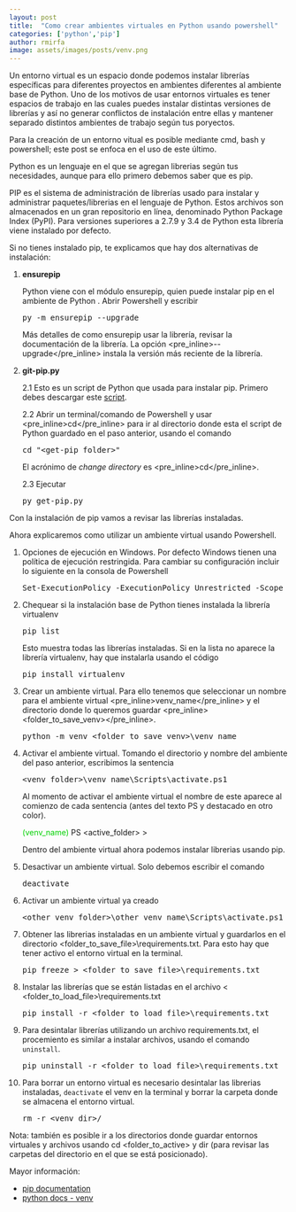 ```yaml
---
layout: post
title:  "Como crear ambientes virtuales en Python usando powershell"
categories: ['python','pip']
author: rmirfa
image: assets/images/posts/venv.png
---
```


Un entorno virtual es un espacio donde podemos instalar librerías específicas para diferentes proyectos en ambientes diferentes al ambiente base de Python. Uno de los motivos de usar entornos virtuales es tener espacios de trabajo en las cuales puedes instalar distintas versiones de librerías y así no generar conflictos de instalación entre ellas y mantener separado distintos ambientes de trabajo según tus poryectos.

Para la creación de un entorno vitual es posible mediante cmd, bash y powershell; este post se enfoca en el uso de este último.

Python es un lenguaje en el que se agregan librerias según tus necesidades, aunque para ello primero debemos saber que es pip.

PIP es el sistema de administración de librerías usado para instalar y administrar paquetes/librerias en el lenguaje de Python. Estos archivos son almacenados en un gran repositorio en línea, denominado Python Package Index (PyPI).  Para versiones superiores a 2.7.9 y 3.4 de Python esta librería viene instalado por defecto. 

Si no tienes instalado pip, te explicamos que hay dos alternativas de instalación:

1. **ensurepip**

    Python viene con el módulo ensurepip, quien puede instalar pip en el ambiente de Python . Abrir Powershell y escribir 

    <div class=" mt-2 mb-4">
        <pre>py -m ensurepip --upgrade </pre>
    </div>

    Más detalles de como ensurepip usar la librería, revisar la documentación de la librería. La opción <pre_inline>--upgrade</pre_inline> instala la versión más reciente de la librería.

2. **git-pip.py**

    2.1 Esto es un script de Python que usada para instalar pip. Primero debes descargar este [script](https://bootstrap.pypa.io/get-pip.py).

    2.2 Abrir un terminal/comando de Powershell y usar <pre_inline>cd</pre_inline> para ir al directorio donde esta el script de Python guardado en el paso anterior, usando el comando 
    
    <div class=" mt-2 mb-4">    
        <pre>cd "&lt;get-pip folder&gt;"</pre> 
    </div>

     El acrónimo de *change directory* es <pre_inline>cd</pre_inline>.
    
    2.3 Ejecutar 

    <div class=" mt-2 mb-4"> 
        <pre>py get-pip.py</pre>
    </div>    

Con la instalación de pip vamos a revisar las librerías instaladas.

Ahora explicaremos como utilizar un ambiente virtual usando Powershell.

1. Opciones de ejecución en Windows. Por defecto Windows tienen una política de ejecución restringida. Para cambiar su configuración incluir lo siguiente en la consola de Powershell

    <div class=" mt-2 mb-4"> 
        <pre>Set-ExecutionPolicy -ExecutionPolicy Unrestricted -Scope CurrentUser</pre>
    </div>  

2. Chequear si la instalación base de Python tienes instalada la librería virtualenv

    <div class=" mt-2 mb-4"> 
        <pre>pip list</pre>
    </div>  

    Esto muestra todas las librerías instaladas. Si en la lista no aparece la librería virtualenv, hay que instalarla usando el código
    
    <div class=" mt-2 mb-4"> 
        <pre>pip install virtualenv</pre>
    </div>
    
3. Crear un ambiente virtual. Para ello tenemos que seleccionar un nombre para el ambiente virtual <pre_inline>venv_name</pre_inline> y el directorio donde lo queremos guardar <pre_inline>&lt;folder_to_save_venv&gt;</pre_inline>. 

    <div class=" mt-2 mb-4"> 
        <pre>python -m venv &lt;folder_to_save_venv&gt;\venv_name </pre>
    </div>

4. Activar el ambiente virtual. Tomando el directorio y nombre del ambiente del paso anterior, escribimos la sentencia 

    <div class=" mt-2 mb-4"> 
        <pre>&lt;venv_folder&gt;\venv_name\Scripts\activate.ps1 </pre>
    </div>

    Al momento de activar el ambiente virtual el nombre de este aparece al comienzo de cada sentencia (antes del texto PS y destacado en otro color).

    <div class="console mt-2 mb-4">
        <div class="consolebody">
            <span style="color:#00D100"> (venv_name) </span>PS &lt;active_folder&gt; >
        </div>
    </div>

    Dentro del ambiente virtual ahora podemos instalar librerias usando pip.

5. Desactivar un ambiente virtual. Solo debemos escribir el comando    

    <div class=" mt-2 mb-4"> 
        <pre>deactivate</pre>
    </div>

6. Activar un ambiente virtual ya creado

    <div class=" mt-2 mb-4"> 
        <pre>&lt;other_venv_folder&gt;\other_venv_name\Scripts\activate.ps1 </pre>
    </div>

7. Obtener las librerias instaladas en un ambiente virtual y guardarlos en el directorio &lt;folder_to_save_file&gt;\requirements.txt. Para esto hay que tener activo el entorno virtual en la terminal.

    <div class=" mt-2 mb-4"> 
        <pre>pip freeze &gt; &lt;folder_to_save_file&gt;\requirements.txt </pre>
    </div>

8. Instalar las librerías que se están listadas en el archivo &lt; &lt;folder_to_load_file&gt;\requirements.txt

    <div class=" mt-2 mb-4"> 
        <pre>pip install -r &lt;folder_to_load_file&gt;\requirements.txt </pre>
    </div>

9. Para desintalar librerías utilizando un archivo requirements.txt, el procemiento es similar a instalar archivos, usando el comando `uninstall`.

    <div class=" mt-2 mb-4"> 
        <pre>pip uninstall -r &lt;folder_to_load_file&gt;\requirements.txt </pre>
    </div>

10. Para borrar un entorno virtual es necesario desintalar las librerias instaladas, `deactivate` el venv en la terminal y borrar la carpeta donde se almacena el entorno virtual.

    <div class=" mt-2 mb-4"> 
        <pre>rm -r &lt;venv_dir&gt;/ </pre>
    </div>

Nota: también es posible ir a los directorios donde guardar entornos virtuales y archivos usando cd &lt;folder_to_active&gt; y dir (para revisar las carpetas del directorio en el que se está posicionado).

Mayor información:

- [pip documentation](https://pip.pypa.io/en/stable/installation/)
- [python docs - venv](https://docs.python.org/es/3.8/library/venv.html)